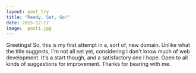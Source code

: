 ```yaml
---
layout: post_try
title: "Ready, Set, Go!"
date: 2015-12-17
image:  post1.jpg
---
```


Greetings!
So, this is my first attempt in a, sort of, new domain. Unlike what the title suggests, I'm not all set yet, considering I don't know much of web development. It's a start though, and a satisfactory one I hope.
Open to all kinds of suggestions for improvement. Thanks for bearing with me.
